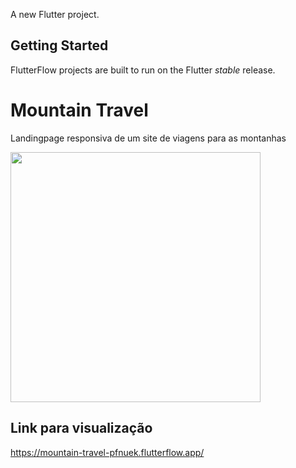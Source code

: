 

A new Flutter project.

## Getting Started

FlutterFlow projects are built to run on the Flutter _stable_ release.


# Mountain Travel

Landingpage responsiva de um site de viagens para as montanhas

<img src="https://github.com/user-attachments/assets/7afe9097-0f87-4019-8413-7a84d15fedee" width="400">

## Link para visualização

https://mountain-travel-pfnuek.flutterflow.app/
